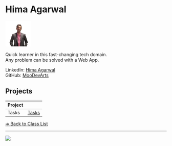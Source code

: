 # Hima Agarwal

<img style="object-fit: cover;" src="../images/moodevarts.png" alt="hima's image" width="80" height="80">

Quick learner in this fast-changing tech domain.  
Any problem can be solved with a Web App.

LinkedIn: [Hima Agarwal](https://www.linkedin.com/in/himanshu-agarwal-470084267/)  
GitHub: [MooDevArts](https://github.com/MooDevArts)

## Projects

| Project      |                                                |
| ------------ | ---------------------------------------------- |
| Tasks    | [Tasks ](https://tasks.brickmmo.com/)          |

[&#10132; Back to Class List](/)

---

<a href="https://brickmmo.com">
<img src="https://brickmmo.com/images/brickmmo-logo-horizontal.jpg" width="100">
</a>
